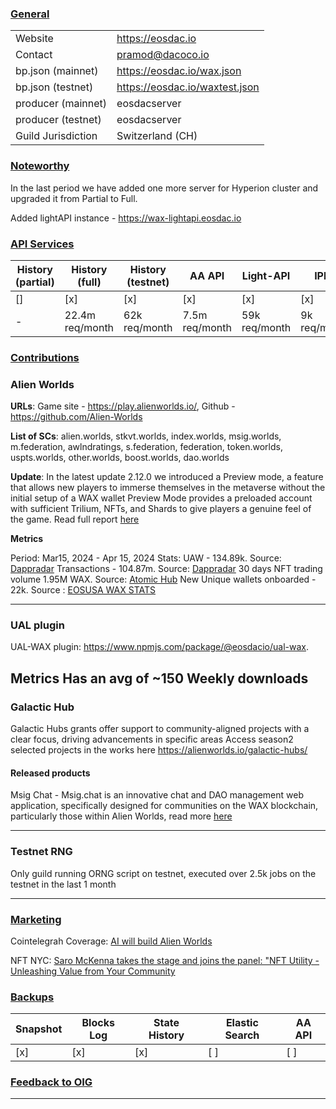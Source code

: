 ### <ins>General</ins>

|  |  |
| --- | --- |
| Website | https://eosdac.io |
| Contact | pramod@dacoco.io |
| bp.json (mainnet) | https://eosdac.io/wax.json |
| bp.json (testnet) | https://eosdac.io/waxtest.json |
| producer (mainnet) | eosdacserver |
| producer (testnet) | eosdacserver |
| Guild Jurisdiction |  Switzerland (CH) |

### <ins>Noteworthy</ins>

In the last period we have added one more server for Hyperion cluster and upgraded it from Partial to Full. 

Added lightAPI instance - https://wax-lightapi.eosdac.io


### <ins>API Services</ins>

| History (partial) | History (full) | History (testnet) | AA API | Light-API  | IPFS |
|--------|--------|--------|--------|--------|--------|
| [] | [x] | [x] | [x] | [x] | [x] |  [x] |
| - | 22.4m req/month | 62k req/month | 7.5m req/month | 59k req/month |  9k req/month |



### <ins>Contributions</ins>

### Alien Worlds

**URLs**: Game site - https://play.alienworlds.io/, Github - https://github.com/Alien-Worlds

**List of SCs**: alien.worlds, stkvt.worlds, index.worlds, msig.worlds, m.federation, awlndratings, s.federation, federation, token.worlds, uspts.worlds, other.worlds, boost.worlds, dao.worlds

**Update**: 
In the latest update 2.12.0 we introduced a Preview mode, a feature that allows new players to immerse themselves in the metaverse without the initial setup of a WAX wallet
Preview Mode provides a preloaded account with sufficient Trilium, NFTs, and Shards to give players a genuine feel of the game.
Read full report [here](https://alienworlds.io/blogs/%20%20alien-worlds-2-12-0-preview-mode/)

**Metrics**

Period: Mar15, 2024 - Apr 15, 2024
Stats: 
UAW - 134.89k. Source: [Dappradar](https://dappradar.com/dapp/alien-worlds/?range-ds=30d)
Transactions - 104.87m. Source: [Dappradar](https://dappradar.com/dapp/alien-worlds/?range-ds=30d)
30 days NFT trading volume 1.95M WAX. Source: [Atomic Hub](https://atomichub.io/explorer/collection/wax-mainnet/alien.worlds)
New Unique wallets onboarded - 22k. Source : [EOSUSA WAX STATS](https://wax.stats.eosusa.news/d/IDpsWwxGz/alienworlds-active-miners?orgId=1&from=now-30d&to=now&refresh=1m&fullscreen&panelId=28)

---
### UAL plugin
UAL-WAX plugin: https://www.npmjs.com/package/@eosdacio/ual-wax. 

**Metrics**
Has an avg of ~150 Weekly downloads
---
### Galactic Hub
Galactic Hubs grants offer support to community-aligned projects with a clear focus, driving advancements in specific areas
Access season2 selected projects in the works here https://alienworlds.io/galactic-hubs/

#### Released products
Msig Chat - Msig.chat is an innovative chat and DAO management web application, specifically designed for communities on the WAX blockchain, particularly those within Alien Worlds, read more [here](https://medium.com/@vladislavhramtsov/introducing-msig-chat-the-on-chain-chat-and-dao-management-app-a687fe08ad05)


---
### Testnet RNG

Only guild running ORNG script on testnet, executed over 2.5k jobs on the testnet in the last 1 month

---
### <ins>Marketing</ins>

Cointelegrah Coverage: [AI will build Alien Worlds](https://cointelegraph.com/magazine/ai-build-metaverse-alien-worlds-eric-wall-vs-bittensor-ai-eye/)

NFT NYC: [Saro McKenna takes the stage and joins the panel: "NFT Utility - Unleashing Value from Your Community](https://nftnyc2024.sessionize.com/session/574142)

### <ins>Backups </ins>

| Snapshot | Blocks Log | State History | Elastic Search | AA API |
|--------|--------|--------|--------|--------|
| [x] | [x] | [x] | [ ] | [ ] |

### <ins>Feedback to OIG</ins>


----

